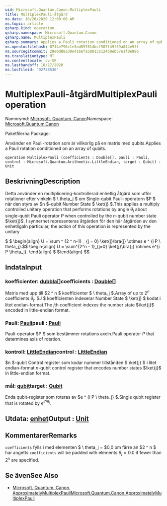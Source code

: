 ```yaml
---
uid: Microsoft.Quantum.Canon.MultiplexPauli
title: MultiplexPauli-åtgärd
ms.date: 10/26/2020 12:00:00 AM
ms.topic: article
qsharp.kind: operation
qsharp.namespace: Microsoft.Quantum.Canon
qsharp.name: MultiplexPauli
qsharp.summary: Applies a Pauli rotation conditioned on an array of qubits.
ms.openlocfilehash: 0714e796c1e5ad097814bcf507f49f59a844e9ff
ms.sourcegitcommit: 29e0d88a30e4166fa580132124b0eb57e1f0e986
ms.translationtype: MT
ms.contentlocale: sv-SE
ms.lasthandoff: 10/27/2020
ms.locfileid: "92728536"
---
```

# <a name="multiplexpauli-operation"></a><span data-ttu-id="635d6-102">MultiplexPauli-åtgärd</span><span class="sxs-lookup"><span data-stu-id="635d6-102">MultiplexPauli operation</span></span>

<span data-ttu-id="635d6-103">Namnrymd: [Microsoft. Quantum. Canon](xref:Microsoft.Quantum.Canon)</span><span class="sxs-lookup"><span data-stu-id="635d6-103">Namespace: [Microsoft.Quantum.Canon](xref:Microsoft.Quantum.Canon)</span></span>

<span data-ttu-id="635d6-104">Paketfilerna [](https://nuget.org/packages/)</span><span class="sxs-lookup"><span data-stu-id="635d6-104">Package: [](https://nuget.org/packages/)</span></span>


<span data-ttu-id="635d6-105">Använder en Pauli-rotation som är villkorlig på en matris med qubits.</span><span class="sxs-lookup"><span data-stu-id="635d6-105">Applies a Pauli rotation conditioned on an array of qubits.</span></span>

```qsharp
operation MultiplexPauli (coefficients : Double[], pauli : Pauli, control : Microsoft.Quantum.Arithmetic.LittleEndian, target : Qubit) : Unit
```


## <a name="description"></a><span data-ttu-id="635d6-106">Beskrivning</span><span class="sxs-lookup"><span data-stu-id="635d6-106">Description</span></span>

<span data-ttu-id="635d6-107">Detta använder en multiplicering-kontrollerad enhetlig åtgärd som utför rotationer efter vinkeln $ \ theta_j $ om Single-qubit Pauli-operatorn $P $ när den styrs av $n $-qubit Number State $ \ket{j} $.</span><span class="sxs-lookup"><span data-stu-id="635d6-107">This applies a multiply controlled unitary operation that performs rotations by angle $\theta_j$ about single-qubit Pauli operator $P$ when controlled by the $n$-qubit number state $\ket{j}$.</span></span>
<span data-ttu-id="635d6-108">I synnerhet representeras åtgärden för den här åtgärden av den enhetliga</span><span class="sxs-lookup"><span data-stu-id="635d6-108">In particular, the action of this operation is represented by the unitary</span></span>

<span data-ttu-id="635d6-109">$ $ \begin{align} U = \sum ^ {2 ^ n-1} _ {j = 0} \ket{j}\bra{j} \otimes e ^ {i P \ theta_j}.</span><span class="sxs-lookup"><span data-stu-id="635d6-109">$$ \begin{align} U = \sum^{2^n - 1}_{j=0} \ket{j}\bra{j} \otimes e^{i P \theta_j}.</span></span>
<span data-ttu-id="635d6-110">\end{align} $ $</span><span class="sxs-lookup"><span data-stu-id="635d6-110">\end{align} $$</span></span>

## <a name="input"></a><span data-ttu-id="635d6-111">Indata</span><span class="sxs-lookup"><span data-stu-id="635d6-111">Input</span></span>

### <a name="coefficients--double"></a><span data-ttu-id="635d6-112">koefficienter: [dubbla](xref:microsoft.quantum.lang-ref.double)[]</span><span class="sxs-lookup"><span data-stu-id="635d6-112">coefficients : [Double](xref:microsoft.quantum.lang-ref.double)[]</span></span>

<span data-ttu-id="635d6-113">Matris med upp till $2 ^ n $ koefficienter $ \ theta_j $.</span><span class="sxs-lookup"><span data-stu-id="635d6-113">Array of up to $2^n$ coefficients $\theta_j$.</span></span> <span data-ttu-id="635d6-114">$J $ koefficienten indexerar Number State $ \ket{j} $ kodat i litet endian-format.</span><span class="sxs-lookup"><span data-stu-id="635d6-114">The $j$th coefficient indexes the number state $\ket{j}$ encoded in little-endian format.</span></span>


### <a name="pauli--pauli"></a><span data-ttu-id="635d6-115">Pauli: [Pauli](xref:microsoft.quantum.lang-ref.pauli)</span><span class="sxs-lookup"><span data-stu-id="635d6-115">pauli : [Pauli](xref:microsoft.quantum.lang-ref.pauli)</span></span>

<span data-ttu-id="635d6-116">Pauli-operator $P $ som bestämmer rotations axeln.</span><span class="sxs-lookup"><span data-stu-id="635d6-116">Pauli operator $P$ that determines axis of rotation.</span></span>


### <a name="control--littleendian"></a><span data-ttu-id="635d6-117">kontroll: [LittleEndian](xref:Microsoft.Quantum.Arithmetic.LittleEndian)</span><span class="sxs-lookup"><span data-stu-id="635d6-117">control : [LittleEndian](xref:Microsoft.Quantum.Arithmetic.LittleEndian)</span></span>

<span data-ttu-id="635d6-118">$n $-qubit Control register som kodar nummer tillstånden $ \ket{j} $ i litet endian-format.</span><span class="sxs-lookup"><span data-stu-id="635d6-118">$n$-qubit control register that encodes number states $\ket{j}$ in little-endian format.</span></span>


### <a name="target--qubit"></a><span data-ttu-id="635d6-119">mål: [qubit](xref:microsoft.quantum.lang-ref.qubit)</span><span class="sxs-lookup"><span data-stu-id="635d6-119">target : [Qubit](xref:microsoft.quantum.lang-ref.qubit)</span></span>

<span data-ttu-id="635d6-120">Enda qubit-register som roteras av $e ^ {i P \ theta_j} $.</span><span class="sxs-lookup"><span data-stu-id="635d6-120">Single qubit register that is rotated by $e^{i P \theta_j}$.</span></span>



## <a name="output--unit"></a><span data-ttu-id="635d6-121">Utdata: [enhet](xref:microsoft.quantum.lang-ref.unit)</span><span class="sxs-lookup"><span data-stu-id="635d6-121">Output : [Unit](xref:microsoft.quantum.lang-ref.unit)</span></span>



## <a name="remarks"></a><span data-ttu-id="635d6-122">Kommentarer</span><span class="sxs-lookup"><span data-stu-id="635d6-122">Remarks</span></span>

<span data-ttu-id="635d6-123">`coefficients` fylls i med elementen $ \ theta_j = $0,0 om färre än $2 ^ n $ har angetts.</span><span class="sxs-lookup"><span data-stu-id="635d6-123">`coefficients` will be padded with elements $\theta_j = 0.0$ if fewer than $2^n$ are specified.</span></span>

## <a name="see-also"></a><span data-ttu-id="635d6-124">Se även</span><span class="sxs-lookup"><span data-stu-id="635d6-124">See Also</span></span>

- [<span data-ttu-id="635d6-125">Microsoft. Quantum. Canon. ApproximatelyMultiplexPauli</span><span class="sxs-lookup"><span data-stu-id="635d6-125">Microsoft.Quantum.Canon.ApproximatelyMultiplexPauli</span></span>](xref:Microsoft.Quantum.Canon.ApproximatelyMultiplexPauli)